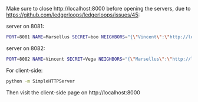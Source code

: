 Make sure to close http://localhost:8000 before opening the servers, due to
https://github.com/ledgerloops/ledgerloops/issues/45:

server on 8081:
```sh
PORT=8081 NAME=Marsellus SECRET=boo NEIGHBORS="{\"Vincent\":\"http://localhost:8082\"}" DONATION="Mia" node examples/server-server/agent-heroku.js
```

server on 8082:
```sh
PORT=8082 NAME=Vincent SECRET=Vega NEIGHBORS="{\"Marsellus\":\"http://localhost:8081\"}" node examples/server-server/agent-heroku.js
```

For client-side:
```sh
python -m SimpleHTTPServer
```

Then visit the client-side page on http://localhost:8000
